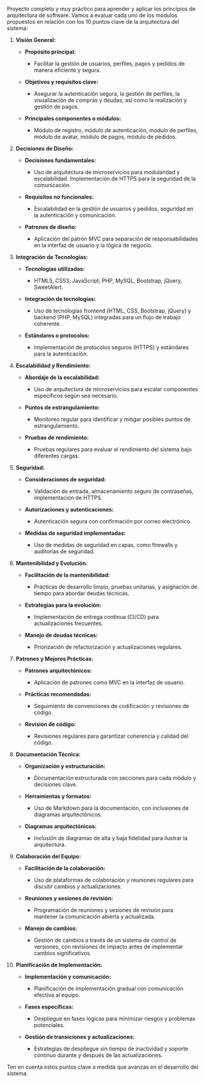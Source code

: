 Proyecto completo y muy práctico para aprender y aplicar los principios de arquitectura de software. Vamos a evaluar cada uno de los módulos propuestos en relación con los 10 puntos clave de la arquitectura del sistema:

1. **Visión General:**
   - **Propósito principal:**
     - Facilitar la gestión de usuarios, perfiles, pagos y pedidos de manera eficiente y segura.

   - **Objetivos y requisitos clave:**
     - Asegurar la autenticación segura, la gestión de perfiles, la visualización de compras y deudas, así como la realización y gestión de pagos.

   - **Principales componentes o módulos:**
     - Módulo de registro, módulo de autenticación, módulo de perfiles, módulo de avatar, módulo de pagos, módulo de pedidos.

2. **Decisiones de Diseño:**
   - **Decisiones fundamentales:**
     - Uso de arquitectura de microservicios para modularidad y escalabilidad. Implementación de HTTPS para la seguridad de la comunicación.

   - **Requisitos no funcionales:**
     - Escalabilidad en la gestión de usuarios y pedidos, seguridad en la autenticación y comunicación.

   - **Patrones de diseño:**
     - Aplicación del patrón MVC para separación de responsabilidades en la interfaz de usuario y la lógica de negocio.

3. **Integración de Tecnologías:**
   - **Tecnologías utilizadas:**
     - HTML5, CSS3, JavaScript, PHP, MySQL, Bootstrap, jQuery, SweetAlert.

   - **Integración de tecnologías:**
     - Uso de tecnologías frontend (HTML, CSS, Bootstrap, jQuery) y backend (PHP, MySQL) integradas para un flujo de trabajo coherente.

   - **Estándares o protocolos:**
     - Implementación de protocolos seguros (HTTPS) y estándares para la autenticación.

4. **Escalabilidad y Rendimiento:**
   - **Abordaje de la escalabilidad:**
     - Uso de arquitectura de microservicios para escalar componentes específicos según sea necesario.

   - **Puntos de estrangulamiento:**
     - Monitoreo regular para identificar y mitigar posibles puntos de estrangulamiento.

   - **Pruebas de rendimiento:**
     - Pruebas regulares para evaluar el rendimiento del sistema bajo diferentes cargas.

5. **Seguridad:**
   - **Consideraciones de seguridad:**
     - Validación de entrada, almacenamiento seguro de contraseñas, implementación de HTTPS.

   - **Autorizaciones y autenticaciones:**
     - Autenticación segura con confirmación por correo electrónico.

   - **Medidas de seguridad implementadas:**
     - Uso de medidas de seguridad en capas, como firewalls y auditorías de seguridad.

6. **Mantenibilidad y Evolución:**
   - **Facilitación de la mantenibilidad:**
     - Prácticas de desarrollo limpio, pruebas unitarias, y asignación de tiempo para abordar deudas técnicas.

   - **Estrategias para la evolución:**
     - Implementación de entrega continua (CI/CD) para actualizaciones frecuentes.

   - **Manejo de deudas técnicas:**
     - Priorización de refactorización y actualizaciones regulares.

7. **Patrones y Mejores Prácticas:**
   - **Patrones arquitectónicos:**
     - Aplicación de patrones como MVC en la interfaz de usuario.

   - **Prácticas recomendadas:**
     - Seguimiento de convenciones de codificación y revisiones de código.

   - **Revisión de código:**
     - Revisiones regulares para garantizar coherencia y calidad del código.

8. **Documentación Técnica:**
   - **Organización y estructuración:**
     - Documentación estructurada con secciones para cada módulo y decisiones clave.

   - **Herramientas y formatos:**
     - Uso de Markdown para la documentación, con inclusiones de diagramas arquitectónicos.

   - **Diagramas arquitectónicos:**
     - Inclusión de diagramas de alta y baja fidelidad para ilustrar la arquitectura.

9. **Colaboración del Equipo:**
   - **Facilitación de la colaboración:**
     - Uso de plataformas de colaboración y reuniones regulares para discutir cambios y actualizaciones.

   - **Reuniones y sesiones de revisión:**
     - Programación de reuniones y sesiones de revisión para mantener la comunicación abierta y actualizada.

   - **Manejo de cambios:**
     - Gestión de cambios a través de un sistema de control de versiones, con revisiones de impacto antes de implementar cambios significativos.

10. **Planificación de Implementación:**
    - **Implementación y comunicación:**
      - Planificación de implementación gradual con comunicación efectiva al equipo.

    - **Fases específicas:**
      - Despliegue en fases lógicas para minimizar riesgos y problemas potenciales.

    - **Gestión de transiciones y actualizaciones:**
      - Estrategias de despliegue sin tiempo de inactividad y soporte continuo durante y después de las actualizaciones.

Ten en cuenta estos puntos clave a medida que avanzas en el desarrollo del sistema. 